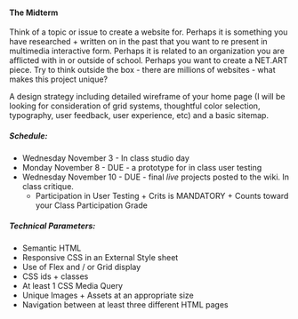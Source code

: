 #### The Midterm
Think of a topic or issue to create a website for. Perhaps it is something you have researched + written on in the past that you want to re present in multimedia interactive form. Perhaps it is related to an organization you are afflicted with in or outside of school. Perhaps you want to create a NET.ART piece. Try to think outside the box - there are millions of websites - what makes this project unique? 

A design strategy including  detailed wireframe of your home page (I will be looking for consideration of grid systems, thoughtful color selection, typography, user feedback, user experience, etc) and a basic sitemap.

##### Schedule:
* Wednesday November 3 - In class studio day
* Monday November 8 - DUE - a prototype for in class user testing
* Wednesday November 10 - DUE - final *live* projects posted to the wiki. In class critique. 
  * Participation in User Testing + Crits is MANDATORY + Counts toward your Class Participation Grade

##### Technical Parameters:
* Semantic HTML
* Responsive CSS in an External Style sheet
* Use of Flex and / or Grid display
* CSS ids + classes
* At least 1 CSS Media Query
* Unique Images + Assets at an appropriate size
* Navigation between at least three different HTML pages 